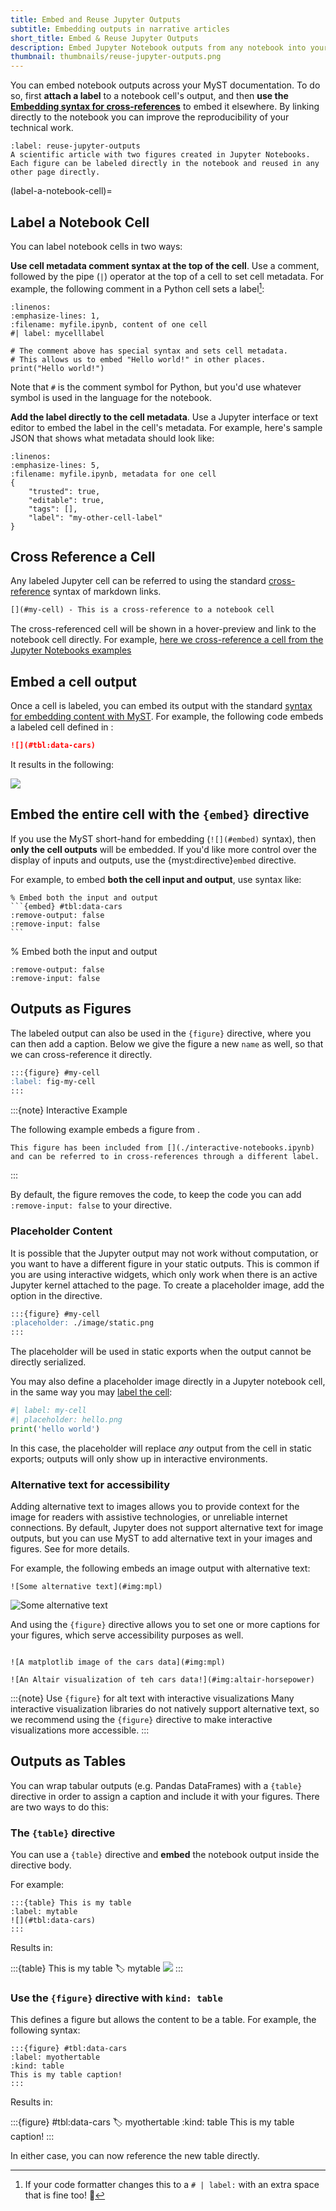 ```yaml
---
title: Embed and Reuse Jupyter Outputs
subtitle: Embedding outputs in narrative articles
short_title: Embed & Reuse Jupyter Outputs
description: Embed Jupyter Notebook outputs from any notebook into your website or article.
thumbnail: thumbnails/reuse-jupyter-outputs.png
---
```


You can embed notebook outputs across your MyST documentation.
To do so, first **attach a label** to a notebook cell's output, and then **use the [Embedding syntax for cross-references](embed.md)** to embed it elsewhere. By linking directly to the notebook you can improve the reproducibility of your technical work.

```{figure} ./images/reuse-jupyter-outputs.png
:label: reuse-jupyter-outputs
A scientific article with two figures created in Jupyter Notebooks. Each figure can be labeled directly in the notebook and reused in any other page directly.
```

(label-a-notebook-cell)=
## Label a Notebook Cell

You can label notebook cells in two ways:

**Use cell metadata comment syntax at the top of the cell**. Use a comment, followed by the pipe (`|`) operator at the top of a cell to set cell metadata.
For example, the following comment in a Python cell sets a label[^black]:

```{code-block} python
:linenos:
:emphasize-lines: 1,
:filename: myfile.ipynb, content of one cell
#| label: mycelllabel

# The comment above has special syntax and sets cell metadata.
# This allows us to embed "Hello world!" in other places.
print("Hello world!")
```

Note that `#` is the comment symbol for Python, but you'd use whatever symbol is used in the language for the notebook. 

**Add the label directly to the cell metadata**. Use a Jupyter interface or text editor to embed the label in the cell's metadata. For example, here's sample JSON that shows what metadata should look like:

```{code-block} json
:linenos:
:emphasize-lines: 5,
:filename: myfile.ipynb, metadata for one cell
{
    "trusted": true,
    "editable": true,
    "tags": [],
    "label": "my-other-cell-label"
}
```

[^black]: If your code formatter changes this to a `# | label:` with an extra space that is fine too! 🎉

## Cross Reference a Cell

Any labeled Jupyter cell can be referred to using the standard [cross-reference](./cross-references.md) syntax of markdown links.

```markdown
[](#my-cell) - This is a cross-reference to a notebook cell
```

The cross-referenced cell will be shown in a hover-preview and link to the notebook cell directly.
For example, [here we cross-reference a cell from the Jupyter Notebooks examples](#tbl:data-cars)

## Embed a cell output

Once a cell is labeled, you can embed its output with the standard [syntax for embedding content with MyST](embed.md).
For example, the following code embeds a labeled cell defined in [](interactive-notebooks.ipynb):

```md
![](#tbl:data-cars)
```

It results in the following:

![](#tbl:data-cars)

## Embed the entire cell with the `{embed}` directive

If you use the MyST short-hand for embedding (`![](#embed)` syntax), then **only the cell outputs** will be embedded.
If you'd like more control over the display of inputs and outputs, use the {myst:directive}`embed` directive.

For example, to embed **both the cell input and output**, use syntax like:

````
% Embed both the input and output
```{embed} #tbl:data-cars
:remove-output: false
:remove-input: false
```
````

% Embed both the input and output
```{embed} #tbl:data-cars
:remove-output: false
:remove-input: false
```

## Outputs as Figures

The labeled output can also be used in the `{figure}` directive, where you can then add a caption.
Below we give the figure a new `name` as well, so that we can cross-reference it directly.

```markdown
:::{figure} #my-cell
:label: fig-my-cell
:::
```

:::{note} Interactive Example

The following example embeds a figure from [](./interactive-notebooks.ipynb).

```{figure} #img:altair-horsepower
This figure has been included from [](./interactive-notebooks.ipynb) and can be referred to in cross-references through a different label.
```

:::

By default, the figure removes the code, to keep the code you can add `:remove-input: false` to your directive.

### Placeholder Content

It is possible that the Jupyter output may not work without computation, or you want to have a different figure in your static outputs. This is common if you are using interactive widgets, which only work when there is an active Jupyter kernel attached to the page. To create a placeholder image, add the option in the directive.

```markdown
:::{figure} #my-cell
:placeholder: ./image/static.png
:::
```

The placeholder will be used in static exports when the output cannot be directly serialized.

You may also define a placeholder image directly in a Jupyter notebook cell, in the same way you may [label the cell](#label-a-notebook-cell):

```python
#| label: my-cell
#| placeholder: hello.png
print('hello world')
```

In this case, the placeholder will replace _any_ output from the cell in static exports; outputs will only show up in interactive environments.

### Alternative text for accessibility

Adding alternative text to images allows you to provide context for the image for readers with assistive technologies, or unreliable internet connections.
By default, Jupyter does not support alternative text for image outputs, but you can use MyST to add alternative text in your images and figures.
See [](figures.md) for more details.

For example, the following embeds an image output with alternative text:

````
![Some alternative text](#img:mpl)
````

![Some alternative text](#img:mpl)

And using the `{figure}` directive allows you to set one or more captions for your figures, which serve accessibility purposes as well.

```{figure}

![A matplotlib image of the cars data](#img:mpl)

![An Altair visualization of teh cars data!](#img:altair-horsepower)
```

:::{note} Use `{figure}` for alt text with interactive visualizations
Many interactive visualization libraries do not natively support alternative text, so we recommend using the `{figure}` directive to make interactive visualizations more accessible.
:::


## Outputs as Tables

You can wrap tabular outputs (e.g. Pandas DataFrames) with a `{table}` directive in order to assign a caption and include it with your figures.
There are two ways to do this:

### The `{table}` directive

You can use a `{table}` directive and **embed** the notebook output inside the directive body.

For example:

````
:::{table} This is my table
:label: mytable
![](#tbl:data-cars)
:::
````

Results in:

:::{table} This is my table
:label: mytable
![](#tbl:data-cars)
:::

### Use the `{figure}` directive with `kind: table`

This defines a figure but allows the content to be a table.
For example, the following syntax:

````
:::{figure} #tbl:data-cars
:label: myothertable
:kind: table
This is my table caption!
:::
````

Results in:

:::{figure} #tbl:data-cars
:label: myothertable
:kind: table
This is my table caption!
:::

In either case, you can now reference the new table directly.
